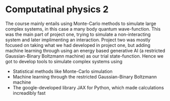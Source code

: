 # Computatinal physics 2

The course mainly entails using Monte-Carlo methods to simulate large complex systems, in this case a many body quantum wave-function. This was the main part of project one, trying to simulate a non-interacting system and later implimenting an interaction. Project two was mostly focused on taking what we had developed in project one, but adding machine learning
 through using an energy based generative AI (a restricted Gaussian-Binary Boltzmann machine) as our trial state-function. Hence we got to develop tools to simulate complex systems using 


 * Statistical methods like Monte-Carlo simulation
 * Machine learning through the restricted Gaussian-Binary Boltzmann machine
 * The google-developed library JAX for Python, which made calculations increadibly fast
